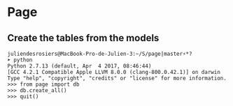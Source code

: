 Page
====

## Create the tables from the models

```
juliendesrosiers@MacBook-Pro-de-Julien-3:~/S/page|master⚡*?
➤ python
Python 2.7.13 (default, Apr  4 2017, 08:46:44)
[GCC 4.2.1 Compatible Apple LLVM 8.0.0 (clang-800.0.42.1)] on darwin
Type "help", "copyright", "credits" or "license" for more information.
>>> from page import db
>>> db.create_all()
>>> quit()
```

